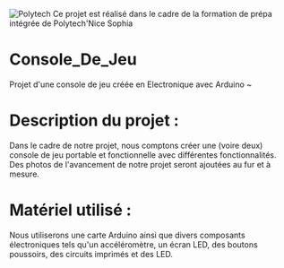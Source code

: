 ![Polytech](http://www.polytechnice.fr/jahia/jsp/jahia/templates/inc/img/polytech_nice-sophia.png)
Ce projet est réalisé dans le cadre de la formation de prépa intégrée de Polytech'Nice Sophia

# Console_De_Jeu
Projet d'une console de jeu créée en Electronique avec Arduino ~


# Description du projet :
Dans le cadre de notre projet, nous comptons créer une (voire deux) console de jeu portable et fonctionnelle avec différentes fonctionnalités.
Des photos de l'avancement de notre projet seront ajoutées au fur et à mesure.


# Matériel utilisé :
Nous utiliserons une carte Arduino ainsi que divers composants électroniques tels qu'un accéléromètre, un écran LED, des boutons poussoirs, des circuits imprimés et des LED.
